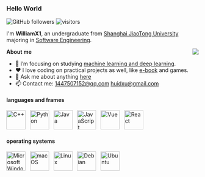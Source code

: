 <!--
**WilliamX1/WilliamX1** is a ✨ _special_ ✨ repository because its `README.md` (this file) appears on your GitHub profile.

Here are some ideas to get you started:

- 🔭 I’m currently working on ...
- 🌱 I’m currently learning ...
- 👯 I’m looking to collaborate on ...
- 🤔 I’m looking for help with ...
- 💬 Ask me about ...
- 📫 How to reach me: ...
- 😄 Pronouns: ...
- ⚡ Fun fact: ...
-->

### Hello World
![GitHub followers](https://img.shields.io/github/followers/WilliamX1?style=social)
![visitors](https://visitor-badge.glitch.me/badge?page_id=WilliamX1)

I'm **WilliamX1**, an undergraduate from [Shanghai JiaoTong University](http://en.sjtu.edu.cn/) majoring in [Software Engineering](http://www.se.sjtu.edu.cn/).

<img align='right' src="https://github-readme-stats.vercel.app/api/top-langs/?username=WilliamX1&langs_count=8&theme=algolia"/>
     
**About me**
- 👯 I’m focusing on studying [machine learning and deep learning](https://github.com/WilliamX1/machine-learning).
- ❤️ I love coding on practical projects as well, like [e-book](https://github.com/WilliamX1/bookstore) and games.
- 💬 Ask me about anything [here](https://github.com/WilliamX1/WilliamX1/issues)
- 📫 Contact me: <1447507152@qq.com> <huidxu@gmail.com>

<h4>languages and frames</h4>
<div>
     <img src="https://edent.github.io/SuperTinyIcons/images/svg/cplusplus.svg" width="50" title="C++"/> &nbsp;
     <img src="https://edent.github.io/SuperTinyIcons/images/svg/python.svg" width="50" title="Python" /> &nbsp;
     <img src="https://edent.github.io/SuperTinyIcons/images/svg/java.svg" width="50" title="Java" /> &nbsp;
     <img src="https://edent.github.io/SuperTinyIcons/images/svg/javascript.svg" width="50" title="JavaScript" /> &nbsp;
     <img src="https://edent.github.io/SuperTinyIcons/images/svg/vue.svg" width="50" title="Vue" /> &nbsp;
     <img src="https://edent.github.io/SuperTinyIcons/images/svg/react.svg" width="50" title="React" /> &nbsp;
  </tr>
</div>
<h4>operating systems</h4>
<div>
     <img src="https://edent.github.io/SuperTinyIcons/images/svg/windows.svg" width="50" title="Microsoft Windows" /> &nbsp;
     <img src="https://edent.github.io/SuperTinyIcons/images/svg/macos.svg" width="50" title="macOS"/> &nbsp;
     <img src="https://edent.github.io/SuperTinyIcons/images/svg/linux.svg" width="50" title="Linux" /> &nbsp;
     <img src="https://edent.github.io/SuperTinyIcons/images/svg/debian.svg" width="50" title="Debian"/> &nbsp;
     <img src="https://edent.github.io/SuperTinyIcons/images/svg/ubuntu.svg" width="50" title="Ubuntu" /> &nbsp;
</div>
